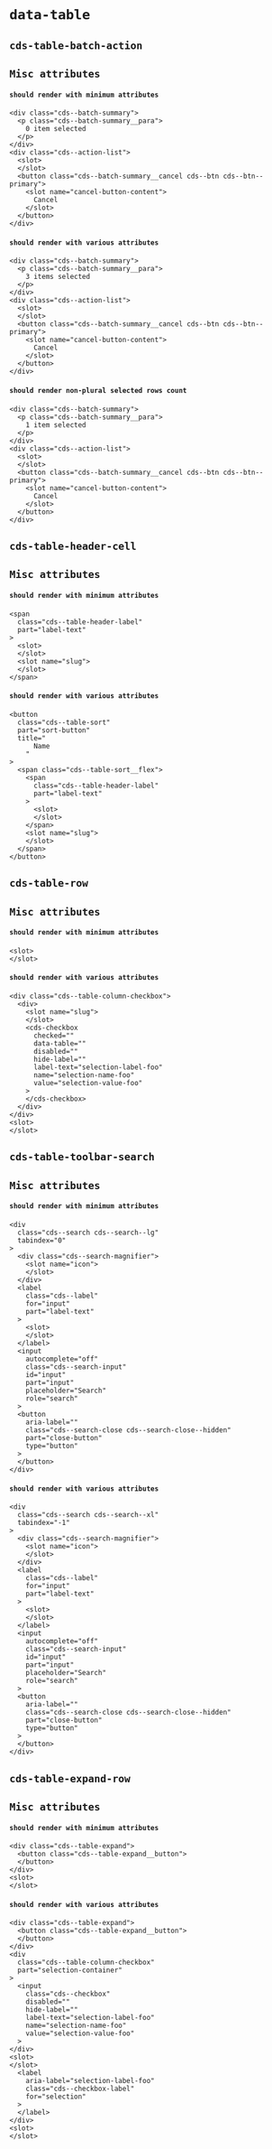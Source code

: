 # `data-table`

## `cds-table-batch-action`

## `Misc attributes`

#### `should render with minimum attributes`

```
<div class="cds--batch-summary">
  <p class="cds--batch-summary__para">
    0 item selected
  </p>
</div>
<div class="cds--action-list">
  <slot>
  </slot>
  <button class="cds--batch-summary__cancel cds--btn cds--btn--primary">
    <slot name="cancel-button-content">
      Cancel
    </slot>
  </button>
</div>

```

#### `should render with various attributes`

```
<div class="cds--batch-summary">
  <p class="cds--batch-summary__para">
    3 items selected
  </p>
</div>
<div class="cds--action-list">
  <slot>
  </slot>
  <button class="cds--batch-summary__cancel cds--btn cds--btn--primary">
    <slot name="cancel-button-content">
      Cancel
    </slot>
  </button>
</div>

```

#### `should render non-plural selected rows count`

```
<div class="cds--batch-summary">
  <p class="cds--batch-summary__para">
    1 item selected
  </p>
</div>
<div class="cds--action-list">
  <slot>
  </slot>
  <button class="cds--batch-summary__cancel cds--btn cds--btn--primary">
    <slot name="cancel-button-content">
      Cancel
    </slot>
  </button>
</div>

```

## `cds-table-header-cell`

## `Misc attributes`

#### `should render with minimum attributes`

```
<span
  class="cds--table-header-label"
  part="label-text"
>
  <slot>
  </slot>
  <slot name="slug">
  </slot>
</span>

```

#### `should render with various attributes`

```
<button
  class="cds--table-sort"
  part="sort-button"
  title="
      Name
    "
>
  <span class="cds--table-sort__flex">
    <span
      class="cds--table-header-label"
      part="label-text"
    >
      <slot>
      </slot>
    </span>
    <slot name="slug">
    </slot>
  </span>
</button>

```

## `cds-table-row`

## `Misc attributes`

#### `should render with minimum attributes`

```
<slot>
</slot>

```

#### `should render with various attributes`

```
<div class="cds--table-column-checkbox">
  <div>
    <slot name="slug">
    </slot>
    <cds-checkbox
      checked=""
      data-table=""
      disabled=""
      hide-label=""
      label-text="selection-label-foo"
      name="selection-name-foo"
      value="selection-value-foo"
    >
    </cds-checkbox>
  </div>
</div>
<slot>
</slot>

```

## `cds-table-toolbar-search`

## `Misc attributes`

#### `should render with minimum attributes`

```
<div
  class="cds--search cds--search--lg"
  tabindex="0"
>
  <div class="cds--search-magnifier">
    <slot name="icon">
    </slot>
  </div>
  <label
    class="cds--label"
    for="input"
    part="label-text"
  >
    <slot>
    </slot>
  </label>
  <input
    autocomplete="off"
    class="cds--search-input"
    id="input"
    part="input"
    placeholder="Search"
    role="search"
  >
  <button
    aria-label=""
    class="cds--search-close cds--search-close--hidden"
    part="close-button"
    type="button"
  >
  </button>
</div>

```

#### `should render with various attributes`

```
<div
  class="cds--search cds--search--xl"
  tabindex="-1"
>
  <div class="cds--search-magnifier">
    <slot name="icon">
    </slot>
  </div>
  <label
    class="cds--label"
    for="input"
    part="label-text"
  >
    <slot>
    </slot>
  </label>
  <input
    autocomplete="off"
    class="cds--search-input"
    id="input"
    part="input"
    placeholder="Search"
    role="search"
  >
  <button
    aria-label=""
    class="cds--search-close cds--search-close--hidden"
    part="close-button"
    type="button"
  >
  </button>
</div>

```

## `cds-table-expand-row`

## `Misc attributes`

#### `should render with minimum attributes`

```
<div class="cds--table-expand">
  <button class="cds--table-expand__button">
  </button>
</div>
<slot>
</slot>
```

#### `should render with various attributes`

```
<div class="cds--table-expand">
  <button class="cds--table-expand__button">
  </button>
</div>
<div
  class="cds--table-column-checkbox"
  part="selection-container"
>
  <input
    class="cds--checkbox"
    disabled=""
    hide-label=""
    label-text="selection-label-foo"
    name="selection-name-foo"
    value="selection-value-foo"
  >
</div>
<slot>
</slot>
  <label
    aria-label="selection-label-foo"
    class="cds--checkbox-label"
    for="selection"
  >
  </label>
</div>
<slot>
</slot>
```
